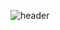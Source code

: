 ![header](https://capsule-render.vercel.app/api?type=slice&color=98B485&height=300&section=footer&text=LeeMinHyeong&fontSize=90&fontAlign=70&fontAlignY=80)

